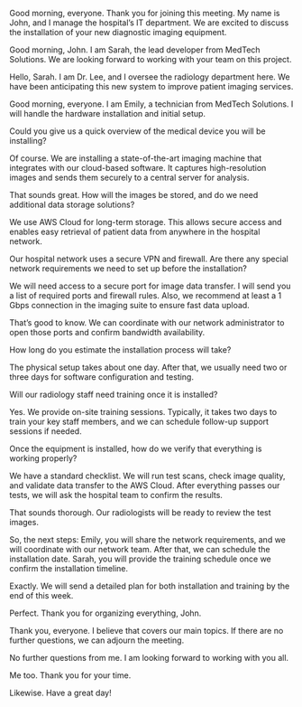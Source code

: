 Good morning, everyone. Thank you for joining this meeting. My name is John, and I manage the hospital’s IT department. We are excited to discuss the installation of your new diagnostic imaging equipment.

Good morning, John. I am Sarah, the lead developer from MedTech Solutions. We are looking forward to working with your team on this project.

Hello, Sarah. I am Dr. Lee, and I oversee the radiology department here. We have been anticipating this new system to improve patient imaging services.

Good morning, everyone. I am Emily, a technician from MedTech Solutions. I will handle the hardware installation and initial setup.

Could you give us a quick overview of the medical device you will be installing?

Of course. We are installing a state-of-the-art imaging machine that integrates with our cloud-based software. It captures high-resolution images and sends them securely to a central server for analysis.

That sounds great. How will the images be stored, and do we need additional data storage solutions?

We use AWS Cloud for long-term storage. This allows secure access and enables easy retrieval of patient data from anywhere in the hospital network.

Our hospital network uses a secure VPN and firewall. Are there any special network requirements we need to set up before the installation?

We will need access to a secure port for image data transfer. I will send you a list of required ports and firewall rules. Also, we recommend at least a 1 Gbps connection in the imaging suite to ensure fast data upload.

That’s good to know. We can coordinate with our network administrator to open those ports and confirm bandwidth availability.

How long do you estimate the installation process will take?

The physical setup takes about one day. After that, we usually need two or three days for software configuration and testing.

Will our radiology staff need training once it is installed?

Yes. We provide on-site training sessions. Typically, it takes two days to train your key staff members, and we can schedule follow-up support sessions if needed.

Once the equipment is installed, how do we verify that everything is working properly?

We have a standard checklist. We will run test scans, check image quality, and validate data transfer to the AWS Cloud. After everything passes our tests, we will ask the hospital team to confirm the results.

That sounds thorough. Our radiologists will be ready to review the test images.

So, the next steps: Emily, you will share the network requirements, and we will coordinate with our network team. After that, we can schedule the installation date. Sarah, you will provide the training schedule once we confirm the installation timeline.

Exactly. We will send a detailed plan for both installation and training by the end of this week.

Perfect. Thank you for organizing everything, John.

Thank you, everyone. I believe that covers our main topics. If there are no further questions, we can adjourn the meeting.

No further questions from me. I am looking forward to working with you all.

Me too. Thank you for your time.

Likewise. Have a great day!